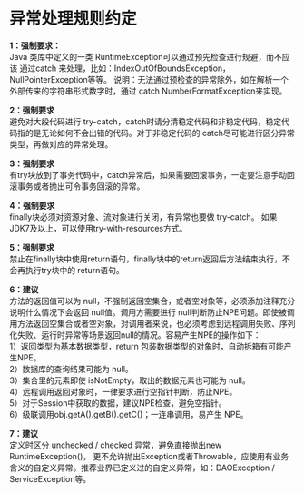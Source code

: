 # 异常处理规则约定

**1：强制要求：**  
Java 类库中定义的一类 RuntimeException可以通过预先检查进行规避，而不应该
通过catch 来处理，比如：IndexOutOfBoundsException，NullPointerException等等。 
说明：无法通过预检查的异常除外，如在解析一个外部传来的字符串形式数字时，通过 catch 
NumberFormatException来实现。 

**2：强制要求**  
    避免对大段代码进行 try-catch，catch时请分清稳定代码和非稳定代码，稳定代码指的是无论如何不会出错的代码。对于非稳定代码的 catch尽可能进行区分异常类型，再做对应的异常处理。  
    
**3：强制要求**  
    有try块放到了事务代码中，catch异常后，如果需要回滚事务，一定要注意手动回
滚事务或者抛出可令事务回滚的异常。 

**4：强制要求**  
finally块必须对资源对象、流对象进行关闭，有异常也要做 try-catch。 如果JDK7及以上，可以使用try-with-resources方式。

**5：强制要求**  
    禁止在finally块中使用return语句，finally块中的return返回后方法结束执行，不会再执行try块中的 return语句。
    
**6：建议**  
方法的返回值可以为 null，不强制返回空集合，或者空对象等，必须添加注释充分
说明什么情况下会返回 null值。调用方需要进行 null判断防止NPE问题。即使被调用方法返回空集合或者空对象，对调用者来说，也必须考虑到远程调用失败、序列化失败、运行时异常等场景返回null的情况。容易产生NPE的操作如下：  
1）返回类型为基本数据类型，return 包装数据类型的对象时，自动拆箱有可能产生NPE。                                                                            
2）数据库的查询结果可能为 null。   
3）集合里的元素即使 isNotEmpty，取出的数据元素也可能为 null。   
4）远程调用返回对象时，一律要求进行空指针判断，防止NPE。   
5）对于Session中获取的数据，建议NPE检查，避免空指针。   
6）级联调用obj.getA().getB().getC()；一连串调用，易产生 NPE。  

**7：建议**  
定义时区分 unchecked  /  checked 异常，避免直接抛出new  RuntimeException()，
更不允许抛出Exception或者Throwable，应使用有业务含义的自定义异常。推荐业界已定义过的自定义异常，如：DAOException / ServiceException等。
